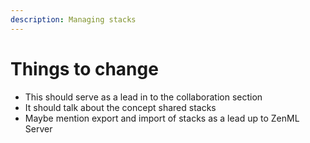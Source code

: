 ```yaml
---
description: Managing stacks
---
```


# Things to change

- This should serve as a lead in to the collaboration section
- It should talk about the concept shared stacks 
- Maybe mention export and import of stacks as a lead up to ZenML Server
